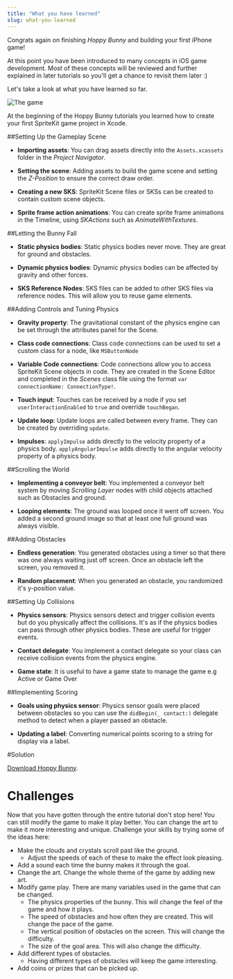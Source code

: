 ```yaml
---
title: "What you have learned"
slug: what-you-learned
---
```


Congrats again on finishing *Hoppy Bunny* and building your first iPhone game!

At this point you have been introduced to many concepts in iOS game development. Most of these concepts will be reviewed and further explained in later tutorials so you'll get a chance to revisit them later :)

Let's take a look at what you have learned so far.

![The game](../cover.png)

At the beginning of the Hoppy Bunny tutorials you learned how to create your first SpriteKit game project in Xcode.

##Setting Up the Gameplay Scene

- **Importing assets**: You can drag assets directly into the `Assets.xcassets` folder in the *Project Navigator*.

- **Setting the scene**: Adding assets to build the game scene and setting the *Z-Position* to ensure the correct draw order.

- **Creating a new SKS**: SpriteKit Scene files or SKSs can be created to contain custom scene objects.

- **Sprite frame action animations**: You can create sprite frame animations in the Timeline, using *SKActions* such as *AnimateWithTextures*.

##Letting the Bunny Fall

- **Static physics bodies**: Static physics bodies never move. They are great for ground and obstacles.

- **Dynamic physics bodies**: Dynamic physics bodies can be affected by gravity and other forces.

- **SKS Reference Nodes**: SKS files can be added to other SKS files via reference nodes. This will allow you to reuse game elements.

##Adding Controls and Tuning Physics

- **Gravity property**: The gravitational constant of the physics engine can be set through the attributes panel for the Scene.

- **Class code connections**: Class code connections can be used to set a custom class for a node, like `MSButtonNode`

- **Variable Code connections**: Code connections allow you to access SpriteKit Scene objects in code. They are created in the Scene Editor and completed in the *Scenes* class file using the format `var connectionName: ConnectionType!`.

- **Touch input**: Touches can be received by a node if you set `userInteractionEnabled` to `true` and override `touchBegan`.

- **Update loop**: Update loops are called between every frame. They can be created by overriding `update`.

- **Impulses**: `applyImpulse` adds directly to the velocity property of a physics body. `applyAngularImpulse` adds directly to the angular velocity property of a physics body.

##Scrolling the World

- **Implementing a conveyor belt**: You implemented a conveyor belt system by moving *Scrolling Layer* nodes with child objects attached such as Obstacles and ground.

- **Looping elements**: The ground was looped once it went off screen. You added a second ground image so that at least one full ground was always visible.

##Adding Obstacles

- **Endless generation**: You generated obstacles using a timer so that there was one always waiting just off screen. Once an obstacle left the screen, you removed it.

- **Random placement**: When you generated an obstacle, you randomized it's y-position value.

##Setting Up Collisions

- **Physics sensors**: Physics sensors detect and trigger collision events but do you physically affect the collisions. It's as if the physics bodies can pass through other physics bodies. These are useful for trigger events.

- **Contact delegate**: You implement a contact delegate so your class can receive collision events from the physics engine.

- **Game state**: It is useful to have a game state to manage the game e.g Active or Game Over

##Implementing Scoring

- **Goals using physics sensor**: Physics sensor goals were placed between obstacles so you can use the `didBegin(_ contact:)` delegate method to detect when a player passed an obstacle.

- **Updating a label**: Converting numerical points scoring to a string for display via a label.

#Solution

[Download Hoppy Bunny](https://github.com/soggybag/HoppyBunny/archive/master.zip).

# Challenges

Now that you have gotten through the entire tutorial don't stop here! You can still modify the game to make it play better. You can change the art to make it more interesting and unique. Challenge your skills by trying some of the ideas here:

- Make the clouds and crystals scroll past like the ground.
    - Adjust the speeds of each of these to make the effect look pleasing.
- Add a sound each time the bunny makes it through the goal.
- Change the art. Change the whole theme of the game by adding new art.
- Modify game play. There are many variables used in the game that can be changed.
    - The physics properties of the bunny. This will change the feel of the game and how it plays.
    - The speed of obstacles and how often they are created. This will change the pace of the game.
    - The vertical position of obstacles on the screen. This will change the difficulty.
    - The size of the goal area. This will also change the difficulty.
- Add different types of obstacles.
    - Having different types of obstacles will keep the game interesting.
- Add coins or prizes that can be picked up.
